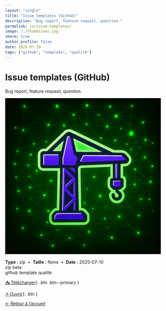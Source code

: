 ```yaml
---
layout: "single"
title: "Issue templates (GitHub)"
description: "Bug report, feature request, question."
permalink: /o/issue-templates/
image: /./thumbs/was.jpg
share: true
author_profile: false
date: 2025-07-10
tags: ["github", "template", "qualité"]
---
```

# Issue templates (GitHub)

Bug report, feature request, question.

![Aperçu](/./thumbs/was.jpg)

<div class="info-box">
<strong>Type :</strong> zip &nbsp;•&nbsp; <strong>Taille :</strong> None &nbsp;•&nbsp; <strong>Date :</strong> 2025-07-10
</div>

<div class="badges"><span class="badge">zip</span> <span class="badge">beta</span></div>
<div class="tags"><span class="tag">github</span> <span class="tag">template</span> <span class="tag">qualité</span></div>



[📥 Télécharger](/./zips/issue-templates.zip){: .btn .btn--primary }

[↗ Ouvrir](/./zips/issue-templates.zip){: .btn }

[← Retour à l’accueil](/)
